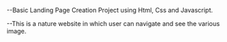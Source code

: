 --Basic Landing Page Creation Project using Html, Css and Javascript.

--This is a nature website in which user can navigate and see the various image.
